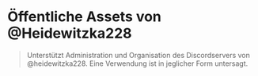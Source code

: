 # Öffentliche Assets von @Heidewitzka228
> Unterstützt Administration und Organisation des Discordservers von @heidewitzka228.
> Eine Verwendung ist in jeglicher Form untersagt.
